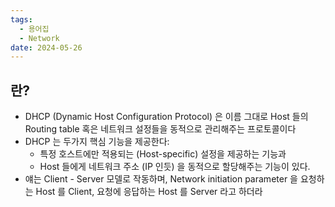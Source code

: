 ```yaml
---
tags:
  - 용어집
  - Network
date: 2024-05-26
---
```

## 란?

- DHCP (Dynamic Host Configuration Protocol) 은 이름 그대로 Host 들의 Routing table 혹은 네트워크 설정들을 동적으로 관리해주는 프로토콜이다
- DHCP 는 두가지 핵심 기능을 제공한다:
	- 특정 호스트에만 적용되는 (Host-specific) 설정을 제공하는 기능과
	- Host 들에게 네트워크 주소 (IP 인듯) 을 동적으로 할당해주는 기능이 있다.
- 얘는 Client - Server 모델로 작동하며, Network initiation parameter 을 요청하는 Host 를 Client, 요청에 응답하는 Host 를 Server 라고 하더라